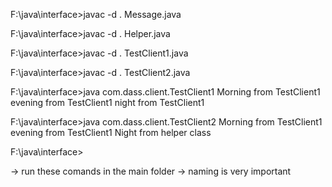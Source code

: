 F:\java\interface>javac -d . Message.java

F:\java\interface>javac -d . Helper.java

F:\java\interface>javac -d . TestClient1.java

F:\java\interface>javac -d . TestClient2.java

F:\java\interface>java com.dass.client.TestClient1
Morning from TestClient1
evening from TestClient1
night from TestClient1

F:\java\interface>java com.dass.client.TestClient2
Morning from TestClient1
evening from TestClient1
Night from helper class

F:\java\interface>


-> run these comands in the main folder 
-> naming is very important 